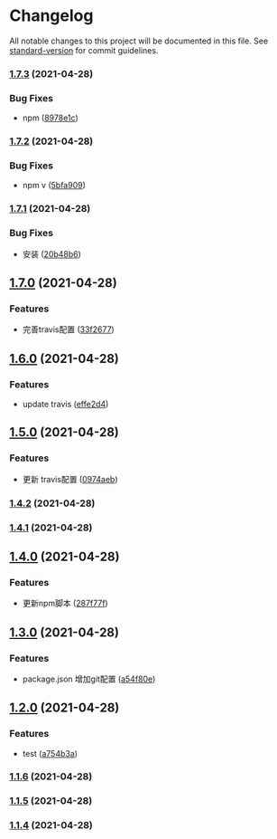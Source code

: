 # Changelog

All notable changes to this project will be documented in this file. See [standard-version](https://github.com/conventional-changelog/standard-version) for commit guidelines.

### [1.7.3](https://github.com/hentaizhou/z-polygon-editor/compare/v1.7.2...v1.7.3) (2021-04-28)


### Bug Fixes

* npm ([8978e1c](https://github.com/hentaizhou/z-polygon-editor/commit/8978e1c84f0103e9047715c5c17dd1520b91bd62))

### [1.7.2](https://github.com/hentaizhou/z-polygon-editor/compare/v1.7.1...v1.7.2) (2021-04-28)


### Bug Fixes

* npm v ([5bfa909](https://github.com/hentaizhou/z-polygon-editor/commit/5bfa909b4036715449b3c1dcd2602a1ecfed34f3))

### [1.7.1](https://github.com/hentaizhou/z-polygon-editor/compare/v1.7.0...v1.7.1) (2021-04-28)


### Bug Fixes

* 安装 ([20b48b6](https://github.com/hentaizhou/z-polygon-editor/commit/20b48b607a08169036d0642cedddbe5acc3f49b0))

## [1.7.0](https://github.com/hentaizhou/z-polygon-editor/compare/v1.6.0...v1.7.0) (2021-04-28)


### Features

* 完善travis配置 ([33f2677](https://github.com/hentaizhou/z-polygon-editor/commit/33f26776d74a280f1a33db558b00751e3bf0436b))

## [1.6.0](https://github.com/hentaizhou/z-polygon-editor/compare/v1.5.0...v1.6.0) (2021-04-28)


### Features

* update travis ([effe2d4](https://github.com/hentaizhou/z-polygon-editor/commit/effe2d4c00529052ba2af0fa3a3cdac60be76860))

## [1.5.0](https://github.com/hentaizhou/z-polygon-editor/compare/v1.4.2...v1.5.0) (2021-04-28)


### Features

* 更新 travis配置 ([0974aeb](https://github.com/hentaizhou/z-polygon-editor/commit/0974aeb032c12c4c3082183f17a4679ab9c77937))

### [1.4.2](https://github.com/hentaizhou/z-polygon-editor/compare/v1.4.1...v1.4.2) (2021-04-28)

### [1.4.1](https://github.com/hentaizhou/z-polygon-editor/compare/v1.4.0...v1.4.1) (2021-04-28)

## [1.4.0](https://github.com/hentaizhou/z-polygon-editor/compare/v1.3.0...v1.4.0) (2021-04-28)


### Features

* 更新npm脚本 ([287f77f](https://github.com/hentaizhou/z-polygon-editor/commit/287f77f84c9dd33f81ae576986ad901aa41849d6))

## [1.3.0](https://github.com/hentaizhou/z-polygon-editor/compare/v1.2.0...v1.3.0) (2021-04-28)


### Features

* package.json 增加git配置 ([a54f80e](https://github.com/hentaizhou/z-polygon-editor/commit/a54f80e12dbf94fba1f49fca4c6596e2a7e4fc7a))

## [1.2.0](https://github.com/hentaizhou/z-polygon-editor/compare/v1.1.6...v1.2.0) (2021-04-28)


### Features

* test ([a754b3a](https://github.com/hentaizhou/z-polygon-editor/commit/a754b3a0c3380d668781a6dbb659851cebce4d15))

### [1.1.6](https://github.com/hentaizhou/z-polygon-editor/compare/v1.1.5...v1.1.6) (2021-04-28)

### [1.1.5](https://github.com/hentaizhou/z-polygon-editor/compare/v1.1.4...v1.1.5) (2021-04-28)

### [1.1.4](https://github.com/hentaizhou/z-polygon-editor/compare/v1.1.4-0...v1.1.4) (2021-04-28)
